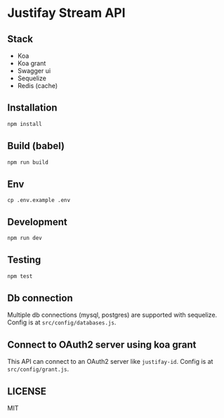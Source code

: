 # Justifay Stream API

## Stack

- Koa
- Koa grant
- Swagger ui
- Sequelize
- Redis (cache)

## Installation

```sh
npm install
```

## Build (babel)

```sh
npm run build
```

## Env

```
cp .env.example .env
```

## Development

```sh
npm run dev
```

## Testing

```sh
npm test
```

## Db connection

Multiple db connections (mysql, postgres) are supported with sequelize.
Config is at `src/config/databases.js`.

## Connect to OAuth2 server using koa grant

This API can connect to an OAuth2 server like `justifay-id`.
Config is at `src/config/grant.js`.


## LICENSE

MIT
